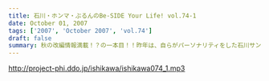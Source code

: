 ```yaml
---
title: 石川・ホンマ・ぶるんのBe-SIDE Your Life! vol.74-1
date: October 01, 2007
tags: ['2007', 'October 2007', 'vol.74']
draft: false
summary: 秋の改編情報満載！？の一本目！！昨年は、自らがパーソナリティをした石川サン！今年の状況はと言うといったいどうなっているのか？？首都圏でお聴きの方は、是非ともビーサイ作家がかかわる地上波番組も要チェックですぞ。NAMAE
---
```


http://project-phi.ddo.jp/ishikawa/ishikawa074_1.mp3
